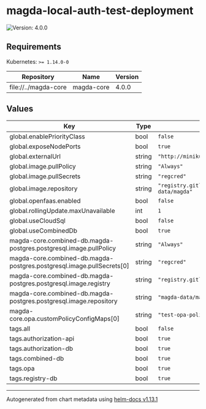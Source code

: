 # magda-local-auth-test-deployment

![Version: 4.0.0](https://img.shields.io/badge/Version-4.0.0-informational?style=flat-square)

## Requirements

Kubernetes: `>= 1.14.0-0`

| Repository | Name | Version |
|------------|------|---------|
| file://../magda-core | magda-core | 4.0.0 |

## Values

| Key | Type | Default | Description |
|-----|------|---------|-------------|
| global.enablePriorityClass | bool | `false` |  |
| global.exposeNodePorts | bool | `true` |  |
| global.externalUrl | string | `"http://minikube.data.gov.au:30100"` |  |
| global.image.pullPolicy | string | `"Always"` |  |
| global.image.pullSecrets | string | `"regcred"` |  |
| global.image.repository | string | `"registry.gitlab.com/magda-data/magda"` |  |
| global.openfaas.enabled | bool | `false` |  |
| global.rollingUpdate.maxUnavailable | int | `1` |  |
| global.useCloudSql | bool | `false` |  |
| global.useCombinedDb | bool | `true` |  |
| magda-core.combined-db.magda-postgres.postgresql.image.pullPolicy | string | `"Always"` |  |
| magda-core.combined-db.magda-postgres.postgresql.image.pullSecrets[0] | string | `"regcred"` |  |
| magda-core.combined-db.magda-postgres.postgresql.image.registry | string | `"registry.gitlab.com"` |  |
| magda-core.combined-db.magda-postgres.postgresql.image.repository | string | `"magda-data/magda/magda-postgres"` |  |
| magda-core.opa.customPolicyConfigMaps[0] | string | `"test-opa-policies"` |  |
| tags.all | bool | `false` |  |
| tags.authorization-api | bool | `true` |  |
| tags.authorization-db | bool | `true` |  |
| tags.combined-db | bool | `true` |  |
| tags.opa | bool | `true` |  |
| tags.registry-db | bool | `true` |  |

----------------------------------------------
Autogenerated from chart metadata using [helm-docs v1.13.1](https://github.com/norwoodj/helm-docs/releases/v1.13.1)
